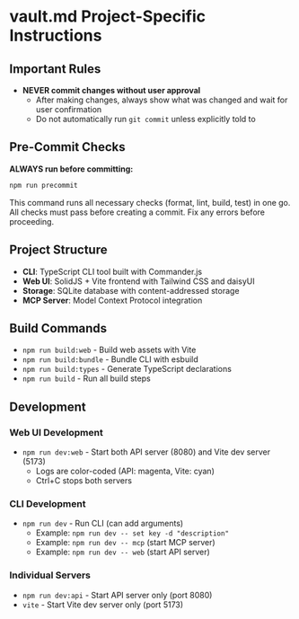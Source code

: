 # vault.md Project-Specific Instructions

## Important Rules

- **NEVER commit changes without user approval**
  - After making changes, always show what was changed and wait for user confirmation
  - Do not automatically run `git commit` unless explicitly told to

## Pre-Commit Checks

**ALWAYS run before committing:**

```bash
npm run precommit
```

This command runs all necessary checks (format, lint, build, test) in one go.
All checks must pass before creating a commit. Fix any errors before proceeding.

## Project Structure

- **CLI**: TypeScript CLI tool built with Commander.js
- **Web UI**: SolidJS + Vite frontend with Tailwind CSS and daisyUI
- **Storage**: SQLite database with content-addressed storage
- **MCP Server**: Model Context Protocol integration

## Build Commands

- `npm run build:web` - Build web assets with Vite
- `npm run build:bundle` - Bundle CLI with esbuild
- `npm run build:types` - Generate TypeScript declarations
- `npm run build` - Run all build steps

## Development

### Web UI Development

- `npm run dev:web` - Start both API server (8080) and Vite dev server (5173)
  - Logs are color-coded (API: magenta, Vite: cyan)
  - Ctrl+C stops both servers

### CLI Development

- `npm run dev` - Run CLI (can add arguments)
  - Example: `npm run dev -- set key -d "description"`
  - Example: `npm run dev -- mcp` (start MCP server)
  - Example: `npm run dev -- web` (start API server)

### Individual Servers

- `npm run dev:api` - Start API server only (port 8080)
- `vite` - Start Vite dev server only (port 5173)
